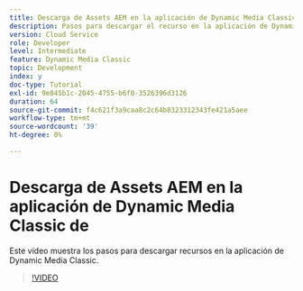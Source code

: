 ```yaml
---
title: Descarga de Assets AEM en la aplicación de Dynamic Media Classic de
description: Pasos para descargar el recurso en la aplicación de Dynamic Media Classic
version: Cloud Service
role: Developer
level: Intermediate
feature: Dynamic Media Classic
topic: Development
index: y
doc-type: Tutorial
exl-id: 9e845b1c-2045-4755-b6f0-3526396d3126
duration: 64
source-git-commit: f4c621f3a9caa8c2c64b8323312343fe421a5aee
workflow-type: tm+mt
source-wordcount: '39'
ht-degree: 0%

---
```


# Descarga de Assets AEM en la aplicación de Dynamic Media Classic de

Este vídeo muestra los pasos para descargar recursos en la aplicación de Dynamic Media Classic.

>[!VIDEO](https://video.tv.adobe.com/v/335458?quality=12&learn=on)
